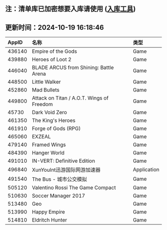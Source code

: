 ## 注：清单库已加密想要入库请使用 ([入库工具](https://github.com/BlankTMing/ManifestAutoUpdate/releases))

## 更新时间：2024-10-19 16:18:46
| AppID | 名称 | 类型  |
| :-------------------- | :----------------------------- | :----------- |
| 436140 | Empire of the Gods| Game |
| 439880 | Heroes of Loot 2| Game |
| 446040 | BLADE ARCUS from Shining: Battle Arena| Game |
| 448500 | Little Walker| Game |
| 452860 | Mad Bullets| Game |
| 449800 | Attack on Titan / A.O.T. Wings of Freedom| Game |
| 45730 | Dark Void Zero| Game |
| 461350 | The King's Heroes| Game |
| 461910 | Forge of Gods (RPG)| Game |
| 465060 | EXZEAL| Game |
| 479140 | Framed Wings| Game |
| 484390 | Hanger World| Game |
| 491010 | IN-VERT: Definitive Edition| Game |
| 496840 | XunYouInt迅游国际网游加速器| Application |
| 491540 | The Bus - 城市公交模拟| Game |
| 505120 | Valentino Rossi The Game Compact| Game |
| 510630 | Soccer Manager 2017| Game |
| 513480 | Geo| Game |
| 513990 | Happy Empire| Game |
| 514810 | Eldritch Hunter| Game |
